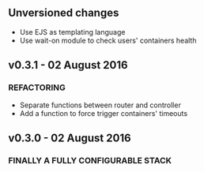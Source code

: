 ## Unversioned changes

 - Use EJS as templating language
 - Use wait-on module to check users' containers health

## v0.3.1 - 02 August 2016
### REFACTORING

 - Separate functions between router and controller
 - Add a function to force trigger containers' timeouts

## v0.3.0 - 02 August 2016
### FINALLY A FULLY CONFIGURABLE STACK
